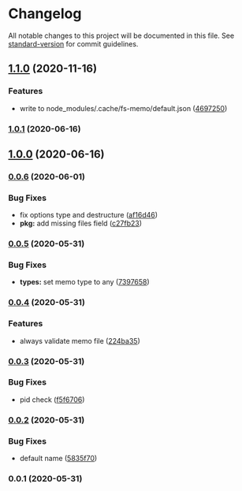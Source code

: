 # Changelog

All notable changes to this project will be documented in this file. See [standard-version](https://github.com/conventional-changelog/standard-version) for commit guidelines.

## [1.1.0](https://github.com/nuxt-contrib/fs-memo/compare/v1.0.1...v1.1.0) (2020-11-16)


### Features

* write to node_modules/.cache/fs-memo/default.json ([4697250](https://github.com/nuxt-contrib/fs-memo/commit/46972506d0a655c1f2e96c3998fc8bc477abea27))

### [1.0.1](https://github.com/nuxt-contrib/fs-memo/compare/v1.0.0...v1.0.1) (2020-06-16)

## [1.0.0](https://github.com/nuxt-contrib/fs-memo/compare/v0.0.6...v1.0.0) (2020-06-16)

### [0.0.6](https://github.com/nuxt-contrib/fs-memo/compare/v0.0.5...v0.0.6) (2020-06-01)


### Bug Fixes

* fix options type and destructure ([af16d46](https://github.com/nuxt-contrib/fs-memo/commit/af16d460a15b24027e9ab07a4fe14da2dfca74ef))
* **pkg:** add missing files field ([c27fb23](https://github.com/nuxt-contrib/fs-memo/commit/c27fb2398f0b086b047e09211abf9a970e058312))

### [0.0.5](https://github.com/nuxt-contrib/fs-memo/compare/v0.0.4...v0.0.5) (2020-05-31)


### Bug Fixes

* **types:** set memo type to any ([7397658](https://github.com/nuxt-contrib/fs-memo/commit/7397658e1a9a24c0c58e26b766e02af1062f792f))

### [0.0.4](https://github.com/nuxt-contrib/fs-memo/compare/v0.0.3...v0.0.4) (2020-05-31)


### Features

* always validate memo file ([224ba35](https://github.com/nuxt-contrib/fs-memo/commit/224ba3559f60ae8d7ed1d249d7c7a6326519b663))

### [0.0.3](https://github.com/nuxt-contrib/fs-memo/compare/v0.0.2...v0.0.3) (2020-05-31)


### Bug Fixes

* pid check ([f5f6706](https://github.com/nuxt-contrib/fs-memo/commit/f5f67068c8dc731c2c39b42bb6b8cb0dc18cf286))

### [0.0.2](https://github.com/nuxt-contrib/fs-memo/compare/v0.0.1...v0.0.2) (2020-05-31)


### Bug Fixes

* default name ([5835f70](https://github.com/nuxt-contrib/fs-memo/commit/5835f70e6ad018f2d856725cad1bb149dc74a502))

### 0.0.1 (2020-05-31)
